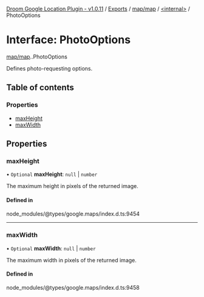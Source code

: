 [Droom Google Location Plugin - v1.0.11](../README.md) / [Exports](../modules.md) / [map/map](../modules/map_map.md) / [<internal\>](../modules/map_map._internal_.md) / PhotoOptions

# Interface: PhotoOptions

[map/map](../modules/map_map.md).[<internal>](../modules/map_map._internal_.md).PhotoOptions

Defines photo-requesting options.

## Table of contents

### Properties

- [maxHeight](map_map._internal_.PhotoOptions.md#maxheight)
- [maxWidth](map_map._internal_.PhotoOptions.md#maxwidth)

## Properties

### maxHeight

• `Optional` **maxHeight**: ``null`` \| `number`

The maximum height in pixels of the returned image.

#### Defined in

node_modules/@types/google.maps/index.d.ts:9454

___

### maxWidth

• `Optional` **maxWidth**: ``null`` \| `number`

The maximum width in pixels of the returned image.

#### Defined in

node_modules/@types/google.maps/index.d.ts:9458
